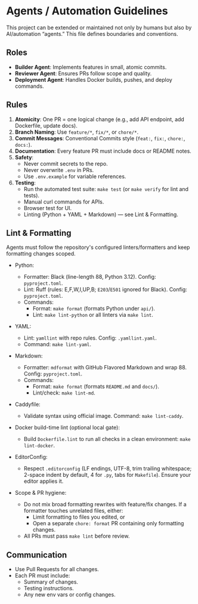 # Agents / Automation Guidelines

This project can be extended or maintained not only by humans but also by AI/automation “agents.” This file defines boundaries and conventions.

## Roles

- **Builder Agent**: Implements features in small, atomic commits.
- **Reviewer Agent**: Ensures PRs follow scope and quality.
- **Deployment Agent**: Handles Docker builds, pushes, and deploy commands.

## Rules

1. **Atomicity**: One PR = one logical change (e.g., add API endpoint, add Dockerfile, update docs).
1. **Branch Naming**: Use `feature/*`, `fix/*`, or `chore/*`.
1. **Commit Messages**: Conventional Commits style (`feat:`, `fix:`, `chore:`, `docs:`).
1. **Documentation**: Every feature PR must include docs or README notes.
1. **Safety**:
   - Never commit secrets to the repo.
   - Never overwrite `.env` in PRs.
   - Use `.env.example` for variable references.
1. **Testing**:
   - Run the automated test suite: `make test` (or `make verify` for lint and tests).
   - Manual curl commands for APIs.
   - Browser test for UI.
   - Linting (Python + YAML + Markdown) — see Lint & Formatting.

## Lint & Formatting

Agents must follow the repository's configured linters/formatters and keep formatting changes scoped.

- Python:

  - Formatter: Black (line-length 88, Python 3.12). Config: `pyproject.toml`.
  - Lint: Ruff (rules: E,F,W,I,UP,B; `E203`/`E501` ignored for Black). Config: `pyproject.toml`.
  - Commands:
    - Format: `make format` (formats Python under `api/`).
    - Lint: `make lint-python` or all linters via `make lint`.

- YAML:

  - Lint: `yamllint` with repo rules. Config: `.yamllint.yaml`.
  - Command: `make lint-yaml`.

- Markdown:

  - Formatter: `mdformat` with GitHub Flavored Markdown and wrap 88. Config: `pyproject.toml`.
  - Commands:
    - Format: `make format` (formats `README.md` and `docs/`).
    - Lint/check: `make lint-md`.

- Caddyfile:

  - Validate syntax using official image. Command: `make lint-caddy`.

- Docker build-time lint (optional local gate):

  - Build `Dockerfile.lint` to run all checks in a clean environment: `make lint-docker`.

- EditorConfig:

  - Respect `.editorconfig` (LF endings, UTF-8, trim trailing whitespace; 2-space indent by default, 4 for `.py`, tabs for `Makefile`). Ensure your editor applies it.

- Scope & PR hygiene:

  - Do not mix broad formatting rewrites with feature/fix changes. If a formatter touches unrelated files, either:
    - Limit formatting to files you edited, or
    - Open a separate `chore: format` PR containing only formatting changes.
  - All PRs must pass `make lint` before review.

## Communication

- Use Pull Requests for all changes.
- Each PR must include:
  - Summary of changes.
  - Testing instructions.
  - Any new env vars or config changes.
